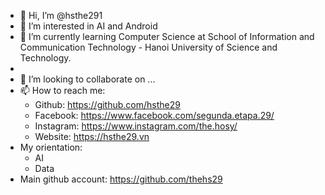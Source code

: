 
- 👋 Hi, I’m @hsthe291
- 👀 I’m interested in AI and Android
- 🌱 I’m currently learning Computer Science at School of Information and Communication Technology - Hanoi University of Science and Technology.
- <!-- I"m a member of the BKAI Lab -->
- 💞️ I’m looking to collaborate on ...
- 📫 How to reach me: 
    - Github: https://github.com/hsthe29
    - Facebook: https://www.facebook.com/segunda.etapa.29/
    - Instagram: https://www.instagram.com/the.hosy/
    - Website: https://hsthe29.vn
- My orientation:
    - AI
    - Data
- Main github account: https://github.com/thehs29
<!---
hsthe29/hsthe29 is a ✨ special ✨ repository because its `README.md` (this file) appears on your GitHub profile.
You can click the Preview link to take a look at your changes.
--->
<!-- Lanza -->
